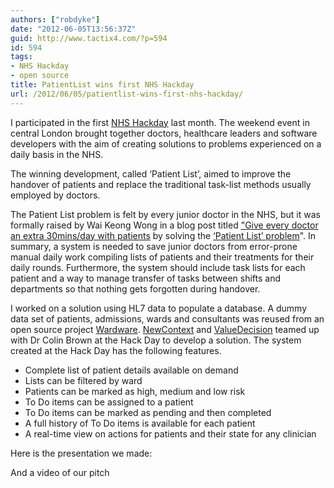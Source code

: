 ```yaml
---
authors: ["robdyke"]
date: "2012-06-05T13:56:37Z"
guid: http://www.tactix4.com/?p=594
id: 594
tags:
- NHS Hackday
- open source
title: PatientList wins first NHS Hackday
url: /2012/06/05/patientlist-wins-first-nhs-hackday/
---
```

I participated in the first [NHS Hackday](http://nhshackday.com/) last month. The weekend event in central London brought together doctors, healthcare leaders and software developers with the aim of creating solutions to problems experienced on a daily basis in the NHS.

The winning development, called ‘Patient List’, aimed to improve the handover of patients and replace the traditional task-list methods usually employed by doctors.

The Patient List problem is felt by every junior doctor in the NHS, but it was formally raised by Wai Keong Wong in a blog post titled ["Give every doctor an extra 30mins/day with patients](http://blog.openhealthcare.org.uk/?p=66) by solving the [‘Patient List’ problem](https://groups.google.com/forum/#!topic/nhshackday/8JAwPEQbJbk/discussion)". In summary, a system is needed to save junior doctors from error-prone manual daily work compiling lists of patients and their treatments for their daily rounds. Furthermore, the system should include task lists for each patient and a way to manage transfer of tasks between shifts and departments so that nothing gets forgotten during handover.

<!--more-->

I worked on a solution using HL7 data to populate a database. A dummy data set of patients, admissions, wards and consultants was reused from an open source project [Wardware](http://wardware.info/). [NewContext](http://www.newcontext.com/) and [ValueDecision](http://www.valuedecision.com/) teamed up with Dr Colin Brown at the Hack Day to develop a solution. The system created at the Hack Day has the following features.

  * Complete list of patient details available on demand
  * Lists can be filtered by ward
  * Patients can be marked as high, medium and low risk
  * To Do items can be assigned to a patient
  * To Do items can be marked as pending and then completed
  * A full history of To Do items is available for each patient
  * A real-time view on actions for patients and their state for any clinician

Here is the presentation we made:

<!-- iframe plugin v.3.0 wordpress.org/plugins/iframe/ -->

And a video of our pitch

<!-- iframe plugin v.3.0 wordpress.org/plugins/iframe/ -->